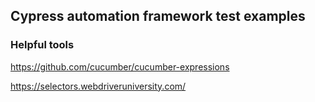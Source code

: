 ## Cypress automation framework test examples

### Helpful tools
https://github.com/cucumber/cucumber-expressions


https://selectors.webdriveruniversity.com/